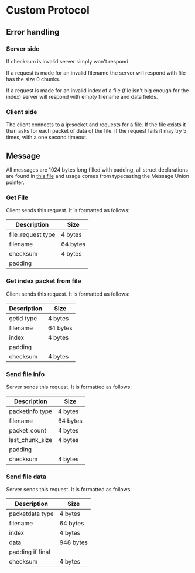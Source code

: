 # Custom Protocol

## Error handling

### Server side

If checksum is invalid server simply won't respond.

If a request is made for an invalid filename the server will respond with file has the size 0 chunks.

If a request is made for an invalid index of a file (file isn't big enough for the index) server will respond with empty filename and data fields.

### Client side

The client connects to a ip:socket and requests for a file. If the file exists it than asks for each packet of data of the file. If the request fails it may try 5 times, with a one second timeout.

## Message

All messages are 1024 bytes long filled with padding, all struct declarations are found in [this file](message_headers.hpp) and usage comes from typecasting the Message Union pointer.

### Get File

Client sends this request. It is formatted as follows:

| Description       | Size     |
|-------------------|----------|
| file_request type | 4 bytes  |
| filename          | 64 bytes |
| checksum          | 4 bytes  |
| padding           |          |

### Get index packet from file

Client sends this request. It is formatted as follows:

| Description | Size     |
|-------------|----------|
| getid type  | 4 bytes  |
| filename    | 64 bytes |
| index       |  4 bytes |
| padding     |          |
| checksum    | 4 bytes  |

### Send file info

Server sends this request. It is formatted as follows:

| Description     | Size     |
|-------------    |----------|
| packetinfo type | 4 bytes  |
| filename        | 64 bytes |
| packet_count    | 4 bytes  |
| last_chunk_size | 4 bytes  |
| padding         |          |
| checksum        | 4 bytes  |

### Send file data

Server sends this request. It is formatted as follows:

| Description      | Size      |
|-------------     |---------- |
| packetdata type  | 4 bytes   |
| filename         | 64 bytes  |
| index            | 4 bytes   |
| data             | 948 bytes |
| padding if final |           |
| checksum         | 4 bytes   |

